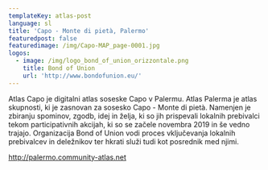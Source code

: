 ```yaml
---
templateKey: atlas-post
language: sl
title: 'Capo - Monte di pietà, Palermo'
featuredpost: false
featuredimage: /img/Capo-MAP_page-0001.jpg
logos:
  - image: /img/logo_bond_of_union_orizzontale.png
    title: Bond of Union
    url: 'http://www.bondofunion.eu/'
---
```

Atlas Capo je digitalni atlas soseske Capo v Palermu. <!-- end --> Atlas Palerma je atlas skupnosti, ki je zasnovan za sosesko Capo - Monte di pietà. Namenjen je zbiranju spominov, zgodb, idej in želja, ki so jih prispevali lokalnih prebivalci tekom participativnih akcijah, ki so se začele novembra 2019 in še vedno trajajo. Organizacija Bond of Union vodi proces vključevanja lokalnih prebivalcev in deležnikov ter hkrati služi tudi kot posrednik med njimi.

http://palermo.community-atlas.net
